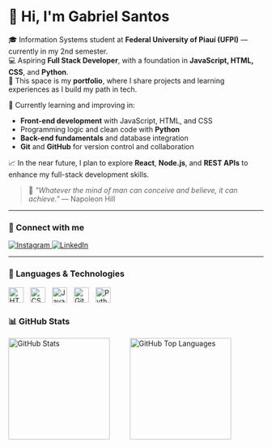 # 👋 Hi, I'm Gabriel Santos

🎓 Information Systems student at **Federal University of Piauí (UFPI)** — currently in my 2nd semester.  
💻 Aspiring **Full Stack Developer**, with a foundation in **JavaScript, HTML, CSS**, and **Python**.  
🚀 This space is my **portfolio**, where I share projects and learning experiences as I build my path in tech.

🌱 Currently learning and improving in:
- **Front-end development** with JavaScript, HTML, and CSS  
- Programming logic and clean code with **Python**  
- **Back-end fundamentals** and database integration  
- **Git** and **GitHub** for version control and collaboration

📈 In the near future, I plan to explore **React**, **Node.js**, and **REST APIs** to enhance my full-stack development skills.

> 🧠 *"Whatever the mind of man can conceive and believe, it can achieve."* — Napoleon Hill

---

### 🔗 Connect with me

<a href="https://www.instagram.com/gabrieldossantos1797/">
    <img 
        alt="Instagram" 
        title="Instagram" 
        src="https://img.shields.io/badge/Instagram-%23E4405F?style=for-the-badge&logo=instagram&logoColor=white" 
    />
</a>
<a href="https://www.linkedin.com/in/gabriel-santos-833638389">
    <img 
        alt="LinkedIn" 
        title="LinkedIn" 
        src="https://img.shields.io/badge/LinkedIn-0077B5?style=for-the-badge&logo=linkedin&logoColor=white" 
    />
</a>

---

### 🤖 Languages & Technologies

<img 
    align="left" 
    alt="HTML"
    title="HTML" 
    width="30px" 
    style="padding-right: 10px;" 
    src="https://cdn.jsdelivr.net/gh/devicons/devicon@latest/icons/html5/html5-original.svg" 
/>
<img 
    align="left" 
    alt="CSS" 
    title="CSS"
    width="30px" 
    style="padding-right: 10px;" 
    src="https://cdn.jsdelivr.net/gh/devicons/devicon@latest/icons/css3/css3-original.svg" 
/>
<img 
    align="left" 
    alt="JavaScript" 
    title="JavaScript"
    width="30px" 
    style="padding-right: 10px;" 
    src="https://cdn.jsdelivr.net/gh/devicons/devicon@latest/icons/javascript/javascript-original.svg" 
/>
<img 
    align="left" 
    alt="Git" 
    title="Git"
    width="30px" 
    style="padding-right: 10px;" 
    src="https://cdn.jsdelivr.net/gh/devicons/devicon@latest/icons/git/git-original.svg" 
/>
<img 
    align="left" 
    alt="Python" 
    title="Python"
    width="30px" 
    style="padding-right: 10px;" 
    src="https://cdn.jsdelivr.net/gh/devicons/devicon@latest/icons/python/python-original.svg" 
/>

<br><br>

### 📊 GitHub Stats

<p float="left">
  <img 
      alt="GitHub Stats" 
      height="200" 
      src="https://github-readme-stats.vercel.app/api?username=gabrielsantossdev&show_icons=true&theme=tokyonight&include_all_commits=true&locale=en" 
      style="margin-right: 20px;"
  />
    &nbsp;&nbsp;&nbsp;
  <img 
      alt="GitHub Top Languages" 
      height="200" 
      src="https://github-readme-stats.vercel.app/api/top-langs/?username=gabrielsantossdev&theme=tokyonight&layout=compact&custom_title=Technologies&langs_count=4" 
  />
</p>
